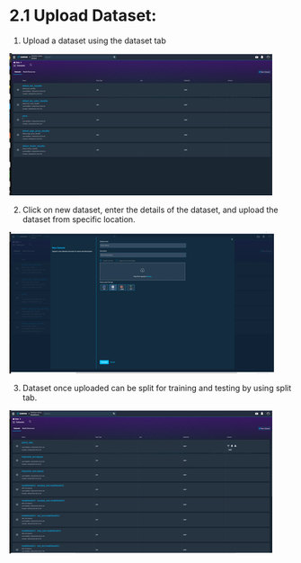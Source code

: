 # 2.1 Upload Dataset:

1. Upload a dataset using the dataset tab

![](../../../.gitbook/assets/image%20%28188%29.png)

2. Click on new dataset, enter the details of the dataset, and upload the dataset from specific location.

![](../../../.gitbook/assets/image%20%28168%29.png)

3. Dataset once uploaded can be split for training and testing by using split tab.

![](../../../.gitbook/assets/image%20%28172%29.png)

